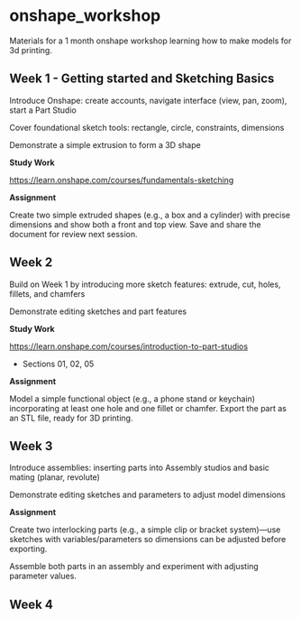 # onshape_workshop
Materials for a 1 month onshape workshop learning how to make models for 3d printing.

## Week 1 - Getting started and Sketching Basics
Introduce Onshape: create accounts, navigate interface (view, pan, zoom), start a Part Studio

Cover foundational sketch tools: rectangle, circle, constraints, dimensions

Demonstrate a simple extrusion to form a 3D shape

**Study Work**

https://learn.onshape.com/courses/fundamentals-sketching

**Assignment**

Create two simple extruded shapes (e.g., a box and a cylinder) with precise dimensions and show both a front and top view.
Save and share the document for review next session.

## Week 2
Build on Week 1 by introducing more sketch features: extrude, cut, holes, fillets, and chamfers

Demonstrate editing sketches and part features

**Study Work**

https://learn.onshape.com/courses/introduction-to-part-studios
* Sections 01, 02, 05

**Assignment**

Model a simple functional object (e.g., a phone stand or keychain) incorporating at least one hole and one fillet or chamfer.
Export the part as an STL file, ready for 3D printing.

## Week 3
Introduce assemblies: inserting parts into Assembly studios and basic mating (planar, revolute)

Demonstrate editing sketches and parameters to adjust model dimensions

**Assignment**

Create two interlocking parts (e.g., a simple clip or bracket system)—use sketches with variables/parameters so dimensions can be adjusted before exporting.

Assemble both parts in an assembly and experiment with adjusting parameter values.

## Week 4
